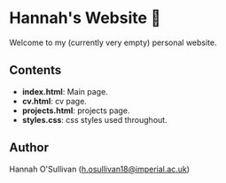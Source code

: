 # Hannah's Website :herb:

Welcome to my (currently very empty) personal website.

## Contents

- **index.html**: Main page.
- **cv.html**: cv page.
- **projects.html**: projects page.
- **styles.css**: css styles used throughout.

## Author
Hannah O'Sullivan (h.osullivan18@imperial.ac.uk)
